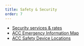 ```yaml
---
title: Safety & Security
order: 7
---
```


- [Security services &amp; rates](https://assets.austinconventioncenter.com/2021/security/ACC-Security-Rates.pdf)
- [ACC Emergency Information Map](https://assets.austinconventioncenter.com/2021/security/ACC-Emergency-Information-Map.pdf)
- [ACC Safety Device Locations](https://assets.austinconventioncenter.com/2021/security/ACC-safety-device-locations.pdf)
